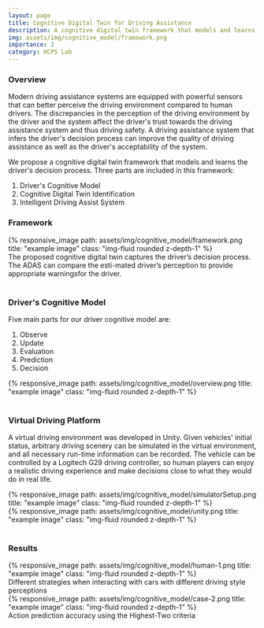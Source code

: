 ```yaml
---
layout: page
title: Cognitive Digital Twin for Driving Assistance
description: A cognitive digital twin framework that models and learns the driver’s decision process. Advised by Prof. <a href="https://faculty.sist.shanghaitech.edu.cn/faculty/jiangzhh/">Zhihao Jiang</a> and Prof. <a href="https://yashpant.github.io/">Yash Vardhan Pant</a>. Relative paper has been submitted to ICCPS 2022.
img: assets/img/cognitive_model/framework.png
importance: 1
category: HCPS Lab
---
```


### Overview

Modern driving assistance systems are equipped with powerful sensors that can better perceive the driving environment compared to human drivers. The discrepancies in the perception of the driving environment by the driver and the system affect the driver's trust towards the driving assistance system and thus driving safety. A driving assistance system that infers the driver's decision process can improve the quality of driving assistance as well as the driver's acceptability of the system.

We propose a cognitive digital twin framework that models and learns the driver's decision process. Three parts are included in this framework: 

1. Driver's Cognitive Model
2. Cognitive Digital Twin Identification
3. Intelligent Driving Assist System



### Framework

<div class="row">
    <div class="col-sm mt-3 mt-md-0"></div>
    <div class="col-sm mt-6 mt-md-0">
        {% responsive_image path: assets/img/cognitive_model/framework.png title: "example image" class: "img-fluid rounded z-depth-1" %}
    </div>
    <div class="col-sm mt-3 mt-md-0"></div>
</div>
<div class="caption">
    The proposed cognitive digital twin captures the driver’s decision process. The ADAS can compare the esti-mated driver’s perception to provide appropriate warningsfor the driver.
</div>

<br/>

### Driver's Cognitive Model

Five main parts for our driver cognitive model are:
1. Observe
2. Update
3. Evaluation
4. Prediction
5. Decision

<div class="row">
    <div class="col-sm mt-3 mt-md-0">
        {% responsive_image path: assets/img/cognitive_model/overview.png title: "example image" class: "img-fluid rounded z-depth-1" %}
    </div>
</div>

<br/>

### Virtual Driving Platform

A virtual driving environment was developed in Unity. Given vehicles' initial status, arbitrary driving scenery can be simulated in the virtual environment, and all necessary run-time information can be recorded. The vehicle can be controlled by a Logitech G29 driving controller, so human players can enjoy a realistic driving experience and make decisions close to what they would do in real life. 

<div class="row">
    <div class="col-sm mt-5 mt-md-0">
        {% responsive_image path: assets/img/cognitive_model/simulatorSetup.png title: "example image" class: "img-fluid rounded z-depth-1" %}
    </div>
    <div class="col-sm mt-5 mt-md-0">
        {% responsive_image path: assets/img/cognitive_model/unity.png title: "example image" class: "img-fluid rounded z-depth-1" %}
    </div>
</div>


<br/>

### Results

<div class="row">
    <div class="col-sm mt-5 mt-md-0">
        {% responsive_image path: assets/img/cognitive_model/human-1.png title: "example image" class: "img-fluid rounded z-depth-1" %}
        <div class="caption">
            Different strategies when interacting with cars with different driving style perceptions
        </div>
    </div>
    <div class="col-sm mt-5 mt-md-0">
        {% responsive_image path: assets/img/cognitive_model/case-2.png title: "example image" class: "img-fluid rounded z-depth-1" %}
        <div class="caption">
            Action prediction accuracy using the Highest-Two criteria
        </div>
    </div>
</div>


